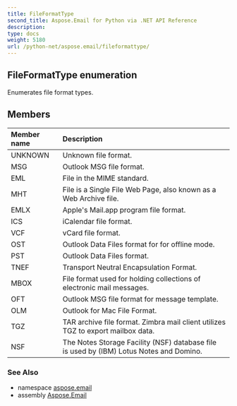 ```yaml
---
title: FileFormatType
second_title: Aspose.Email for Python via .NET API Reference
description: 
type: docs
weight: 5180
url: /python-net/aspose.email/fileformattype/
---
```


## FileFormatType enumeration

Enumerates file format types.

## Members
| Member name | Description |
| :- | :- |
|UNKNOWN|Unknown file format.|
|MSG|Outlook MSG file format.|
|EML|File in the MIME standard.|
|MHT|File is a Single File Web Page, also known as a Web Archive file.|
|EMLX|Apple's Mail.app program file format.|
|ICS|iCalendar file format.|
|VCF|vCard file format.|
|OST|Outlook Data Files format for for offline mode.|
|PST|Outlook Data Files format.|
|TNEF|Transport Neutral Encapsulation Format.|
|MBOX|File format used for holding collections of electronic mail messages.|
|OFT|Outlook MSG file format for message template.|
|OLM|Outlook for Mac File Format.|
|TGZ|TAR archive file format. Zimbra mail client utilizes TGZ to export mailbox data.|
|NSF|The Notes Storage Facility (NSF) database file <br/>            is used by (IBM) Lotus Notes and Domino.|

### See Also

* namespace [aspose.email](/email/python-net/aspose.email/)
* assembly [Aspose.Email](/email/python-net/)

